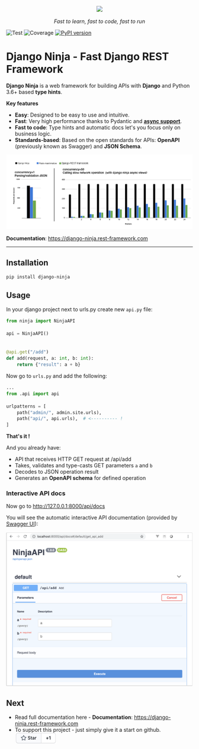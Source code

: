 <p align="center">
  <a href="https://django-ninja.rest-framework.com/"><img src="https://django-ninja.rest-framework.com/img/logo-big.png"></a>
</p>
<p align="center">
    <em>Fast to learn, fast to code, fast to run</em>
</p>


![Test](https://github.com/vitalik/django-ninja/workflows/Test/badge.svg)
![Coverage](https://img.shields.io/codecov/c/github/vitalik/django-ninja)
[![PyPI version](https://badge.fury.io/py/django-ninja.svg)](https://badge.fury.io/py/django-ninja)

# Django Ninja - Fast Django REST Framework

**Django Ninja** is a web framework for building APIs with **Django** and Python 3.6+ based **type hints**.

**Key features**

 - **Easy**: Designed to be easy to use and intuitive.
 - **Fast**: Very high performance thanks to Pydantic and **<a href="https://django-ninja.rest-framework.com/async-support/">async support</a>**. 
 - **Fast to code**: Type hints and automatic docs let's you focus only on business logic.
 - **Standards-based**: Based on the open standards for APIs: **OpenAPI** (previously known as Swagger) and **JSON Schema**.



![Django Ninja REST Framework](docs/docs/img/benchmark.png)

**Documentation**: https://django-ninja.rest-framework.com

---

## Installation

```
pip install django-ninja
```



## Usage


In your django project next to urls.py create new `api.py` file:

```Python
from ninja import NinjaAPI

api = NinjaAPI()


@api.get("/add")
def add(request, a: int, b: int):
    return {"result": a + b}
```


Now go to `urls.py` and add the following:


```Python hl_lines="3 7"
...
from .api import api

urlpatterns = [
    path("admin/", admin.site.urls),
    path("api/", api.urls),  # <---------- !
]
```

**That's it !**

And you already have:
 - API that receives HTTP GET request at /api/add
 - Takes, validates and type-casts GET parameters `a` and `b`
 - Decodes to JSON operation result
 - Generates an **OpenAPI schema** for defined operation

### Interactive API docs

Now go to <a href="http://127.0.0.1:8000/api/docs" target="_blank">http://127.0.0.1:8000/api/docs</a>

You will see the automatic interactive API documentation (provided by <a href="https://github.com/swagger-api/swagger-ui" target="_blank">Swagger UI</a>):


![Swagger UI](docs/docs/img/index-swagger-ui.png)

## Next

 - Read full documentation here - **Documentation**: https://django-ninja.rest-framework.com
 - To support this project - just simply give it a start on github. ![github star](docs/docs/img/github-star.png)
